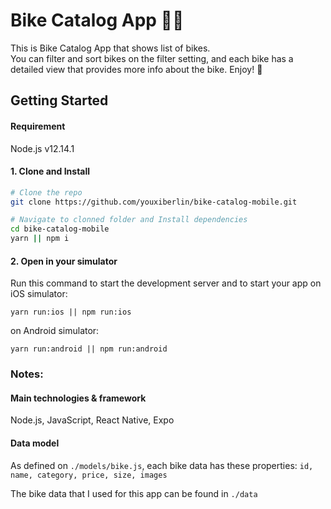 # Bike Catalog App 🚴‍♀️

This is Bike Catalog App that shows list of bikes.  
You can filter and sort bikes on the filter setting, and each bike has a detailed view that provides more info about the bike. Enjoy! 🚀

## Getting Started

#### Requirement
Node.js v12.14.1

#### 1. Clone and Install

```bash
# Clone the repo
git clone https://github.com/youxiberlin/bike-catalog-mobile.git

# Navigate to clonned folder and Install dependencies
cd bike-catalog-mobile
yarn || npm i

```

#### 2. Open in your simulator

Run this command to start the development server and to start your app on iOS simulator:

```
yarn run:ios || npm run:ios
```

on Android simulator:
```
yarn run:android || npm run:android
```

### Notes:
#### Main technologies & framework
Node.js, JavaScript, React Native, Expo

#### Data model
As defined on `./models/bike.js`, each bike data has these properties: `id, name, category, price, size, images`

The bike data that I used for this app can be found in `./data`


